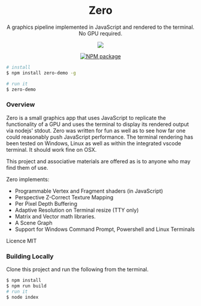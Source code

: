 <div align='center'>

<h1>Zero</h1>

<p>A graphics pipeline implemented in JavaScript and rendered to the terminal. No GPU 
required.</p>

<img src='https://github.com/sinclairzx81/zero/raw/master/terminal.gif'></img>

[![NPM package](https://badge.fury.io/js/zero-demo.svg)](https://www.npmjs.com/package/zero-demo) 

</div>


```bash
# install
$ npm install zero-demo -g

# run it
$ zero-demo
```


### Overview

Zero is a small graphics app that uses JavaScript to replicate the functionality of a GPU and uses the terminal to display its rendered output via nodejs' stdout. Zero was written for fun as well as to see how far one could reasonably push JavaScript performance. The terminal rendering has been tested on Windows, Linux as well as within the integrated vscode terminal. It should work fine on OSX.

This project and associative materials are offered as is to anyone who may find them of use.

Zero implements:
- Programmable Vertex and Fragment shaders (in JavaScript)
- Perspective Z-Correct Texture Mapping
- Per Pixel Depth Buffering
- Adaptive Resolution on Terminal resize (TTY only)
- Matrix and Vector math libraries.
- A Scene Graph
- Support for Windows Command Prompt, Powershell and Linux Terminals

Licence MIT

### Building Locally

Clone this project and run the following from the terminal.

```bash
$ npm install
$ npm run build
# run it
$ node index
```



